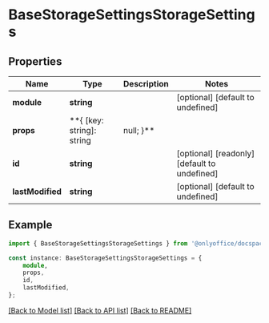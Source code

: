 # BaseStorageSettingsStorageSettings


## Properties

Name | Type | Description | Notes
------------ | ------------- | ------------- | -------------
**module** | **string** |  | [optional] [default to undefined]
**props** | **{ [key: string]: string | null; }** |  | [optional] [default to undefined]
**id** | **string** |  | [optional] [readonly] [default to undefined]
**lastModified** | **string** |  | [optional] [default to undefined]

## Example

```typescript
import { BaseStorageSettingsStorageSettings } from '@onlyoffice/docspace-api-sdk';

const instance: BaseStorageSettingsStorageSettings = {
    module,
    props,
    id,
    lastModified,
};
```

[[Back to Model list]](../README.md#documentation-for-models) [[Back to API list]](../README.md#documentation-for-api-endpoints) [[Back to README]](../README.md)
